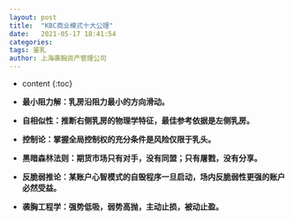 ```yaml
---
layout: post
title:  "KBC商业模式十大公理"
date:   2021-05-17 18:41:54
categories: 
tags: 鉴乳
author: 上海袭胸资产管理公司
---
```


* content
{:toc}

* **最小阻力解：乳房沿阻力最小的方向滑动。**
* **自相似性：推断右侧乳房的物理学特征，最佳参考依据是左侧乳房。**
* **控制论：掌握全局控制权的充分条件是风险仅限于乳头。**
* **黑暗森林法则：期货市场只有对手，没有同盟；只有屠戮，没有分享。**
* **反脆弱推论：某账户心智模式的自毁程序一旦启动，场内反脆弱性更强的账户必然受益。**
* **袭胸工程学：强势低吸，弱势高抛，主动止损，被动止盈。**
